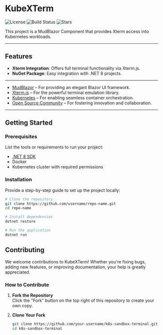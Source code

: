 # KubeXTerm

![License](https://img.shields.io/badge/license-MIT-blue)
![Build Status](https://img.shields.io/github/actions/workflow/status/freeman412/MudBlazor.KubeXTerm/ci.yml)
![Stars](https://img.shields.io/github/stars/freeman412/MudBlazor.KubeXTerm)

This project is a MudBlazor Component that provides Xterm access into Kubernetes workloads.

---

## Features
- **Xterm Integration**: Offers full terminal functionality via Xterm.js.
- **NuGet Package**: Easy integration with .NET 8 projects.

---

- [MudBlazor](https://mudblazor.com/) – For providing an elegant Blazor UI framework.
- [Xterm.js](https://xtermjs.org/) – For the powerful terminal emulation library.
- [Kubernetes](https://kubernetes.io/) – For enabling seamless container orchestration.
- [Open Source Community](https://opensource.org/) – For fostering innovation and collaboration.

---

## Getting Started

### Prerequisites

List the tools or requirements to run your project:
- [.NET 8 SDK](https://dotnet.microsoft.com/download/dotnet/8.0)
- Docker
- Kubernetes cluster with required permissions

### Installation

Provide a step-by-step guide to set up the project locally:

```bash
# Clone the repository
git clone https://github.com/username/repo-name.git
cd repo-name

# Install dependencies
dotnet restore

# Run the application
dotnet run
```

## Contributing

We welcome contributions to KubeXTerm! Whether you're fixing bugs, adding new features, or improving documentation, your help is greatly appreciated.

### How to Contribute

1. **Fork the Repository**  
   Click the "Fork" button on the top right of this repository to create your own copy.

2. **Clone Your Fork**  
   ```bash
   git clone https://github.com/your-username/k8s-sandbox-terminal.git
   cd k8s-sandbox-terminal

